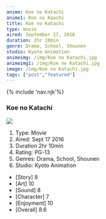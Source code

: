 ```yaml
--- 
anime: Koe no Katachi
anime1: Koe no Kaachi
title: Koe no Katachi 
type: movie
aired: September 17, 2016
duration: 2hr 10min
genre: Drama, School, Shounen
studio: Kyoto Animation
animeimg: /img/Koe no Katachi.jpg
animeimg1: /img/Koe no Katachi.jpg
image: /img/Koe no Katachi.jpg
tags: ["post","featured"]
---
```

<link rel="stylesheet" href="/style/style.css">
{% include 'nav.njk'%}
<h3 class="blog-title">Koe no Katachi</h3>
<img src="/img/Koe_no_katachi.jpg" class="blog-image">

1. Type: Movie
2. Aired: Sept 17 2016
3. Duration 2hr 10min
4. Rating: PG-13
5. Genres: Drama, School, Shounen
6. Studio: Kyoto Animation

- [Story] 8 
- [Art] 10
- [Sound] 8
- [Character] 7
- [Enjoyment] 10
- [Overall] 8.6
